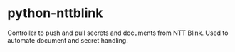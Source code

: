# python-nttblink

Controller to push and pull secrets and documents from NTT Blink.  Used to automate document and secret handling.
 
